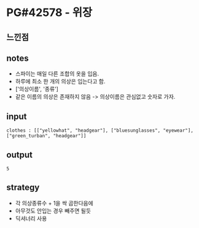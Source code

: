 # PG#42578 - 위장

## 느낀점


## notes
* 스파이는 매일 다른 조합의 옷을 입음.
* 하루에 최소 한 개의 의상은 입는다고 함.
* ['의상이름', '종류']
* 같은 이름의 의상은 존재하지 않음 -> 의상이름은 관심없고 숫자로 가자.

## input
```
clothes : [["yellowhat", "headgear"], ["bluesunglasses", "eyewear"], ["green_turban", "headgear"]]
```

## output
```
5
```

## strategy
* 각 의상종류수 + 1을 싹 곱한다음에
* 아무것도 안입는 경우 빼주면 될듯
* 딕셔너리 사용

